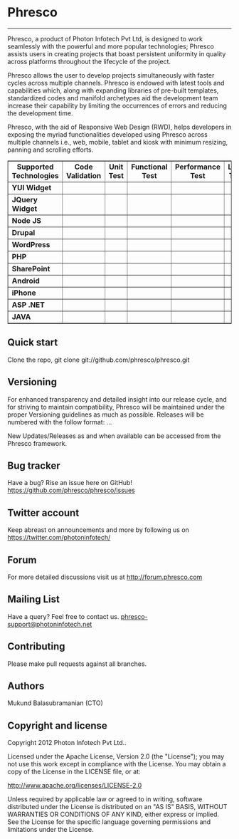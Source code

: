 Phresco 
=================
-----------------
Phresco, a product of Photon Infotech Pvt Ltd, is designed to work seamlessly with the powerful and more popular 
technologies; Phresco assists users in creating projects that boast persistent uniformity in quality across platforms
throughout the lifecycle of the project.

Phresco allows the user to develop projects simultaneously with faster cycles across multiple channels. Phresco is 
endowed with latest tools and capabilities which, along with expanding libraries of pre-built templates, standardized
codes and manifold archetypes aid the development team increase their capability by limiting the occurrences of errors
and reducing the development time.

Phresco, with the aid of Responsive Web Design (RWD), helps developers in exposing the myriad functionalities developed
using Phresco across multiple channels i.e., web, mobile, tablet and kiosk with minimum resizing, panning and scrolling
efforts.



<Table Border="1" cellpadding="2" cellspacing="2" style="text-align:center" width="100%">
<tr>
   <td style="text-align:center"><b>Supported Technologies</b></td>
	<td style="text-align:center"><b>Code Validation</b></td>
	<td style="text-align:center"><b>Unit Test</b></td>
	<td style="text-align:center"><b>Functional Test</b></td>
	<td style="text-align:center"><b>Performance Test</b></td>
	<td style="text-align:center"><b>Load Test</b></td>
	<td style="text-align:center"><b>Build & Deploy</b></td>
	<td style="text-align:center"><b>Continuous Integration</b></td>
	<td style="text-align:center"><b>Remote Deployment</b></td>
</tr>

<tr>
	<td style="text-align:left"><b>YUI Widget</b></td>
	<td style="text-align:center"><img src="http://www.gettyicons.com/free-icons/112/must-have/png/256/check_256.png" width="15px" height="15px" style="text-align:center"></img></td>
	<td style="text-align:center"><img src="http://www.clker.com/cliparts/8/0/1/9/1195445329999867155jean_victor_balin_cross.svg.med.png" 
	width="15px" 
	height="15px" style="text-align:center"></img></td>
	<td style="text-align:center"><img src="http://www.gettyicons.com/free-icons/112/must-have/png/256/check_256.png" width="15px" 
	height="15px" style="text-align:center"></img></td>
	<td style="text-align:left"></td>
	<td style="text-align:center"><img src="http://www.gettyicons.com/free-icons/112/must-have/png/256/check_256.png" width="15px" 
	height="15px" style="text-align:center"></img></td>
	<td style="text-align:center"><img src="http://www.gettyicons.com/free-icons/112/must-have/png/256/check_256.png" width="15px" 
	height="15px" style="text-align:center"></img></td>
	<td style="text-align:center"><img src="http://www.gettyicons.com/free-icons/112/must-have/png/256/check_256.png" width="15px" 
	height="15px" style="text-align:center"></img></td>
	<td style="text-align:center"><img src="http://www.gettyicons.com/free-icons/112/must-have/png/256/check_256.png" width="15px" 
	height="15px" style="text-align:center"></img></td>
</tr>

<tr>
	<td style="text-align:left"><b>JQuery Widget</b></td>
	<td style="text-align:center"><img src="http://www.gettyicons.com/free-icons/112/must-have/png/256/check_256.png" 
	width="15px" 
	height="15px" style="text-align:center"></img></td>
	<td style="text-align:center"><img src="http://www.gettyicons.com/free-icons/112/must-have/png/256/check_256.png" width="15px" 
	height="15px" style="text-align:center"></img></td>
	<td style="text-align:center"><img src="http://www.gettyicons.com/free-icons/112/must-have/png/256/check_256.png" width="15px" 
	height="15px" style="text-align:center"></img></td>
	<td style="text-align:left"></td>
	<td style="text-align:center"><img src="http://www.gettyicons.com/free-icons/112/must-have/png/256/check_256.png" width="15px" 
	height="15px" style="text-align:center"></img></td>
	<td style="text-align:center"><img src="http://www.gettyicons.com/free-icons/112/must-have/png/256/check_256.png" width="15px" 
	height="15px" style="text-align:center"></img></td>
	<td style="text-align:center"><img src="http://www.gettyicons.com/free-icons/112/must-have/png/256/check_256.png" width="15px" 
	height="15px" style="text-align:center"></img></td>
	<td style="text-align:center"><img src="http://www.gettyicons.com/free-icons/112/must-have/png/256/check_256.png" width="15px" 
	height="15px" style="text-align:center"></img></td>
</tr>

<tr>
	<td style="text-align:left"><b>Node JS</b></td>
	<td style="text-align:center"><img src="http://www.gettyicons.com/free-icons/112/must-have/png/256/check_256.png" 
	width="15px" 
	height="15px" style="text-align:center"></img></td>
	<td style="text-align:center"><img src="http://www.gettyicons.com/free-icons/112/must-have/png/256/check_256.png" 
	width="15px" 
	height="15px" style="text-align:center"></img></td>
	<td style="text-align:center"><img src="http://www.gettyicons.com/free-icons/112/must-have/png/256/check_256.png" width="15px" 
	height="15px" style="text-align:center"></img></td>
	<td style="text-align:center"><img src="http://www.gettyicons.com/free-icons/112/must-have/png/256/check_256.png" width="15px" 
	height="15px" style="text-align:center"></img></td>
	<td style="text-align:center"><img src="http://www.gettyicons.com/free-icons/112/must-have/png/256/check_256.png" width="15px" 
	height="15px" style="text-align:center"></img></td>
	<td style="text-align:center"><img src="http://www.gettyicons.com/free-icons/112/must-have/png/256/check_256.png" width="15px" 
	height="15px" style="text-align:center"></img></td>
	<td style="text-align:center"><img src="http://www.gettyicons.com/free-icons/112/must-have/png/256/check_256.png" width="15px" 
	height="15px" style="text-align:center"></img></td>
	<td style="text-align:center"><img src="http://www.clker.com/cliparts/8/0/1/9/1195445329999867155jean_victor_balin_cross.svg.med.png" 
	width="15px" 
	height="15px" style="text-align:center"></img></td>
</tr>

<tr>
	<td style="text-align:left"><b>Drupal</b></td>
	<td style="text-align:center"><img src="http://www.clker.com/cliparts/8/0/1/9/1195445329999867155jean_victor_balin_cross.svg.med.png" 
	width="15px" 
	height="15px" style="text-align:center"></img></td>
	<td style="text-align:center"><img src="http://www.clker.com/cliparts/8/0/1/9/1195445329999867155jean_victor_balin_cross.svg.med.png" 
	width="15px" 
	height="15px" style="text-align:center"></img></td>
	<td style="text-align:center"><img src="http://www.gettyicons.com/free-icons/112/must-have/png/256/check_256.png" width="15px" 
	height="15px" style="text-align:center"></img></td>
	<td style="text-align:center"><img src="http://www.gettyicons.com/free-icons/112/must-have/png/256/check_256.png" width="15px" 
	height="15px" style="text-align:center"></img></td>
	<td style="text-align:center"><img src="http://www.gettyicons.com/free-icons/112/must-have/png/256/check_256.png" width="15px" 
	height="15px" style="text-align:center"></img></td>
	<td style="text-align:center"><img src="http://www.gettyicons.com/free-icons/112/must-have/png/256/check_256.png" width="15px" 
	height="15px" style="text-align:center"></img></td>
	<td style="text-align:center"><img src="http://www.gettyicons.com/free-icons/112/must-have/png/256/check_256.png" width="15px" 
	height="15px" style="text-align:center"></img></td>
	<td style="text-align:center"><img src="http://www.clker.com/cliparts/8/0/1/9/1195445329999867155jean_victor_balin_cross.svg.med.png" 
	width="15px" 
	height="15px" style="text-align:center"></img></td>
</tr>

<tr>
	<td style="text-align:left"><b>WordPress</b></td>
	<td style="text-align:center"><img src="http://www.clker.com/cliparts/8/0/1/9/1195445329999867155jean_victor_balin_cross.svg.med.png" 
	width="15px" 
	height="15px" style="text-align:center"></img></td>
	<td style="text-align:center"><img src="http://www.gettyicons.com/free-icons/112/must-have/png/256/check_256.png" width="15px" 
	height="15px" style="text-align:center"></img></td>
	<td style="text-align:center"><img src="http://www.gettyicons.com/free-icons/112/must-have/png/256/check_256.png" width="15px" 
	height="15px" style="text-align:center"></img></td>
	<td style="text-align:center"><img src="http://www.gettyicons.com/free-icons/112/must-have/png/256/check_256.png" width="15px" 
	height="15px" style="text-align:center"></img></td>
	<td style="text-align:center"><img src="http://www.gettyicons.com/free-icons/112/must-have/png/256/check_256.png" width="15px" 
	height="15px" style="text-align:center"></img></td>
	<td style="text-align:center"><img src="http://www.gettyicons.com/free-icons/112/must-have/png/256/check_256.png" width="15px" 
	height="15px" style="text-align:center"></img></td>
	<td style="text-align:center"><img src="http://www.gettyicons.com/free-icons/112/must-have/png/256/check_256.png" width="15px" 
	height="15px" style="text-align:center"></img></td>
	<td style="text-align:center"><img src="http://www.clker.com/cliparts/8/0/1/9/1195445329999867155jean_victor_balin_cross.svg.med.png" 
	width="15px" 
	height="15px" style="text-align:center"></img></td>
</tr>


<tr>
	<td style="text-align:left"><b>PHP</b></td>
	<td style="text-align:center"><img src="http://www.gettyicons.com/free-icons/112/must-have/png/256/check_256.png" width="15px" 
	height="15px" style="text-align:center"></img></td>
	<td style="text-align:center"><img src="http://www.gettyicons.com/free-icons/112/must-have/png/256/check_256.png" width="15px" 
	height="15px" style="text-align:center"></img></td>
	<td style="text-align:center"><img src="http://www.gettyicons.com/free-icons/112/must-have/png/256/check_256.png" width="15px" 
	height="15px" style="text-align:center"></img></td>
	<td style="text-align:center"><img src="http://www.gettyicons.com/free-icons/112/must-have/png/256/check_256.png" width="15px" 
	height="15px" style="text-align:center"></img></td>
	<td style="text-align:center"><img src="http://www.gettyicons.com/free-icons/112/must-have/png/256/check_256.png" width="15px" 
	height="15px" style="text-align:center"></img></td>
	<td style="text-align:center"><img src="http://www.gettyicons.com/free-icons/112/must-have/png/256/check_256.png" width="15px" 
	height="15px" style="text-align:center"></img></td>
	<td style="text-align:center"><img src="http://www.gettyicons.com/free-icons/112/must-have/png/256/check_256.png" width="15px" 
	height="15px" style="text-align:center"></img></td>
	<td style="text-align:center"><img src="http://www.clker.com/cliparts/8/0/1/9/1195445329999867155jean_victor_balin_cross.svg.med.png" 
	width="15px" 
	height="15px" style="text-align:center"></img></td>
</tr>


<tr>
	<td style="text-align:left"><b>SharePoint</b></td>
	<td style="text-align:center"><img src="http://www.gettyicons.com/free-icons/112/must-have/png/256/check_256.png" width="15px" 
	height="15px" style="text-align:center"></img></td>
	<td style="text-align:center"><img src="http://www.gettyicons.com/free-icons/112/must-have/png/256/check_256.png" width="15px" 
	height="15px" style="text-align:center"></img></td>
	<td style="text-align:center"><img src="http://www.gettyicons.com/free-icons/112/must-have/png/256/check_256.png" width="15px" 
	height="15px" style="text-align:center"></img></td>
	<td style="text-align:center"><img src="http://www.gettyicons.com/free-icons/112/must-have/png/256/check_256.png" width="15px" 
	height="15px" style="text-align:center"></img></td>
	<td style="text-align:center"><img src="http://www.gettyicons.com/free-icons/112/must-have/png/256/check_256.png" width="15px" 
	height="15px" style="text-align:center"></img></td>
	<td style="text-align:center"><img src="http://www.gettyicons.com/free-icons/112/must-have/png/256/check_256.png" width="15px" 
	height="15px" style="text-align:center"></img></td>
	<td style="text-align:center"><img src="http://www.gettyicons.com/free-icons/112/must-have/png/256/check_256.png" width="15px" 
	height="15px" style="text-align:center"></img></td>
	<td style="text-align:center"><img src="http://www.clker.com/cliparts/8/0/1/9/1195445329999867155jean_victor_balin_cross.svg.med.png" 
	width="15px" 
	height="15px" style="text-align:center"></img></td>	
</tr>


<tr>
	<td style="text-align:left"><b>Android</b></td>
	<td style="text-align:center"><img src="http://www.gettyicons.com/free-icons/112/must-have/png/256/check_256.png" width="15px" 
	height="15px" style="text-align:center"></img></td>
	<td style="text-align:center"><img src="http://www.gettyicons.com/free-icons/112/must-have/png/256/check_256.png" width="15px" 
	height="15px" style="text-align:center"></img></td>
	<td style="text-align:center"><img src="http://www.gettyicons.com/free-icons/112/must-have/png/256/check_256.png" width="15px" 
	height="15px" style="text-align:center"></img></td>
	<td style="text-align:center"><img src="http://www.gettyicons.com/free-icons/112/must-have/png/256/check_256.png" width="15px" 
	height="15px" style="text-align:center"></img></td>
	<td style="text-align:center"><img src="http://www.clker.com/cliparts/8/0/1/9/1195445329999867155jean_victor_balin_cross.svg.med.png" 
	width="15px" 
	height="15px" style="text-align:center"></img></td>
	<td style="text-align:center"><img src="http://www.gettyicons.com/free-icons/112/must-have/png/256/check_256.png" width="15px" 
	height="15px" style="text-align:center"></img></td>
	<td style="text-align:center"><img src="http://www.gettyicons.com/free-icons/112/must-have/png/256/check_256.png" width="15px" 
	height="15px" style="text-align:center"></img></td>
	<td style="text-align:center"><img src="http://www.gettyicons.com/free-icons/112/must-have/png/256/check_256.png" width="15px" 
	height="15px" style="text-align:center"></img></td>
</tr>


<tr>
	<td style="text-align:left"><b>iPhone</b></td>
	<td style="text-align:center"><img src="http://www.gettyicons.com/free-icons/112/must-have/png/256/check_256.png" width="15px" 
	height="15px" style="text-align:center"></img></td>
	<td style="text-align:center"><img src="http://www.gettyicons.com/free-icons/112/must-have/png/256/check_256.png" width="15px" 
	height="15px" style="text-align:center"></img></td>
	<td style="text-align:center"><img src="http://www.gettyicons.com/free-icons/112/must-have/png/256/check_256.png" width="15px" 
	height="15px" style="text-align:center"></img></td>
	<td style="text-align:center"><img src="http://www.gettyicons.com/free-icons/112/must-have/png/256/check_256.png" width="15px" 
	height="15px" style="text-align:center"></img></td>
	<td style="text-align:center"><img src="http://www.clker.com/cliparts/8/0/1/9/1195445329999867155jean_victor_balin_cross.svg.med.png" 
	width="15px" 
	height="15px" style="text-align:center"></img></td>
	<td style="text-align:center"><img src="http://www.gettyicons.com/free-icons/112/must-have/png/256/check_256.png" width="15px" 
	height="15px" style="text-align:center"></img></td>
	<td style="text-align:center"><img src="http://www.gettyicons.com/free-icons/112/must-have/png/256/check_256.png" width="15px" 
	height="15px" style="text-align:center"></img></td>
	<td style="text-align:center"><img src="http://www.gettyicons.com/free-icons/112/must-have/png/256/check_256.png" width="15px" 
	height="15px" style="text-align:center"></img></td>
</tr>


<tr>
	<td style="text-align:left"><b>ASP .NET</b></td>
	<td style="text-align:center"><img src="http://www.gettyicons.com/free-icons/112/must-have/png/256/check_256.png" width="15px" 
	height="15px" style="text-align:center"></img></td>
	<td style="text-align:center"><img src="http://www.gettyicons.com/free-icons/112/must-have/png/256/check_256.png" width="15px" 
	height="15px" style="text-align:center"></img></td>
	<td style="text-align:center"><img src="http://www.gettyicons.com/free-icons/112/must-have/png/256/check_256.png" width="15px" 
	height="15px" style="text-align:center"></img></td>
	<td style="text-align:center"><img src="http://www.gettyicons.com/free-icons/112/must-have/png/256/check_256.png" width="15px" 
	height="15px" style="text-align:center"></img></td>
	<td style="text-align:center"><img src="http://www.gettyicons.com/free-icons/112/must-have/png/256/check_256.png" width="15px" 
	height="15px" style="text-align:center"></img></td>
	<td style="text-align:center"><img src="http://www.gettyicons.com/free-icons/112/must-have/png/256/check_256.png" width="15px" 
	height="15px" style="text-align:center"></img></td>
	<td style="text-align:center"><img src="http://www.gettyicons.com/free-icons/112/must-have/png/256/check_256.png" width="15px" 
	height="15px" style="text-align:center"></img></td>
	<td style="text-align:center"><img src="http://www.clker.com/cliparts/8/0/1/9/1195445329999867155jean_victor_balin_cross.svg.med.png" 
	width="15px" 
	height="15px" style="text-align:center"></img></td>
</tr>


<tr>
	<td style="text-align:left"><b>JAVA</b></td>
	<td style="text-align:center"><img src="http://www.gettyicons.com/free-icons/112/must-have/png/256/check_256.png" width="15px" 
	height="15px" style="text-align:center"></img></td>
	<td style="text-align:center"><img src="http://www.gettyicons.com/free-icons/112/must-have/png/256/check_256.png" width="15px" 
	height="15px" style="text-align:center"></img></td>
	<td style="text-align:center"><img src="http://www.gettyicons.com/free-icons/112/must-have/png/256/check_256.png" width="15px" 
	height="15px" style="text-align:center"></img></td>
	<td style="text-align:center"><img src="http://www.gettyicons.com/free-icons/112/must-have/png/256/check_256.png" 
	width="15px" 
	height="15px" style="text-align:center"></img></td>
	<td style="text-align:center"><img src="http://www.gettyicons.com/free-icons/112/must-have/png/256/check_256.png" 
	width="15px" 
	height="15px" style="text-align:center"></img></td>
	<td style="text-align:center"><img src="http://www.gettyicons.com/free-icons/112/must-have/png/256/check_256.png" width="15px" 
	height="15px" style="text-align:center"></img></td>
	<td style="text-align:center"><img src="http://www.gettyicons.com/free-icons/112/must-have/png/256/check_256.png" width="15px" 
	height="15px" style="text-align:center"></img></td>
	<td style="text-align:center"><img src="http://www.gettyicons.com/free-icons/112/must-have/png/256/check_256.png" 
	width="15px" 
	height="15px" style="text-align:center"></img></td>
</tr>

</Table>


Quick start
-----------

Clone the repo, git clone git://github.com/phresco/phresco.git 

Versioning
----------

For enhanced transparency and detailed insight into our release cycle, and for striving to maintain compatibility, Phresco will be maintained under the proper Versioning guidelines as much as possible.
Releases will be numbered with the follow format:
<major>.<minor>.<fix>.<iteration>

New Updates/Releases as and when available can be accessed from the Phresco framework. 

Bug tracker
-----------

Have a bug? Rise an issue here on GitHub!
https://github.com/phresco/phresco/issues

Twitter account
---------------

Keep abreast on announcements and more by following us on
https://twitter.com/photoninfotech/

Forum
------

For more detailed discussions visit us at 
http://forum.phresco.com


Mailing List
------------

Have a query? Feel free to contact us.
phresco-support@photoninfotech.net

Contributing
------------

Please make pull requests against all branches. 

Authors
------------

Mukund Balasubramanian (CTO)

Copyright and license
---------------------

Copyright 2012 Photon Infotech Pvt Ltd..

Licensed under the Apache License, Version 2.0 (the "License");
you may not use this work except in compliance with the License.
You may obtain a copy of the License in the LICENSE file, or at:

   http://www.apache.org/licenses/LICENSE-2.0

Unless required by applicable law or agreed to in writing, software
distributed under the License is distributed on an "AS IS" BASIS,
WITHOUT WARRANTIES OR CONDITIONS OF ANY KIND, either express or implied.
See the License for the specific language governing permissions and
limitations under the License.